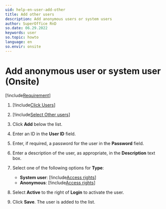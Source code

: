```yaml
---
uid: help-en-user-add-other
title: Add other users
description: Add anonymous users or system users
author: SuperOffice RnD
so.date: 06.29.2022
keywords: user
so.topic: howto
language: en
so.envir: onsite
---
```


# Add anonymous user or system user (Onsite)

[!include[Requirement](includes/note-users-that-req-es.md)]

1. [!include[Click Users](includes/goto-users.md)]

2. [!include[Select Other users](includes/select-other-users.md)]

3. Click **Add** below the list.

4. Enter an ID in the **User ID** field.

5. Enter, if required, a password for the user in the **Password** field.

6. Enter a description of the user, as appropriate, in the **Description** text box.

7. Select one of the following options for **Type**:

    * **System user**: [!include[Access rights](includes/def-system-user.md)]
    * **Anonymous**: [!include[Access rights](includes/def-anon-user.md)]

8. Select **Active** to the right of **Login** to activate the user.

9. Click **Save**. The user is added to the list.

<!-- Referenced links -->

<!-- Referenced images -->
